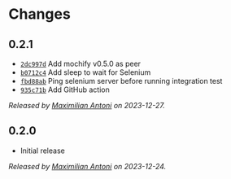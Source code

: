 # Changes

## 0.2.1

- [`2dc997d`](https://github.com/mochify-js/driver-webdriver/commit/2dc997de45bb6423f7f624f0e00b493b08032a45)
  Add mochify v0.5.0 as peer
- [`b0712c4`](https://github.com/mochify-js/driver-webdriver/commit/b0712c4a9f38e33294f7f861ec1cee681967beee)
  Add sleep to wait for Selenium
- [`fbd88ab`](https://github.com/mochify-js/driver-webdriver/commit/fbd88abe442229b633ce315e1790597134864d41)
  Ping selenium server before running integration test
- [`935c71b`](https://github.com/mochify-js/driver-webdriver/commit/935c71b7c8063ead55227cdd0ae44d03b9e02301)
  Add GitHub action

_Released by [Maximilian Antoni](https://github.com/mantoni) on 2023-12-27._

## 0.2.0

- Initial release

_Released by [Maximilian Antoni](https://github.com/mantoni) on 2023-12-24._
